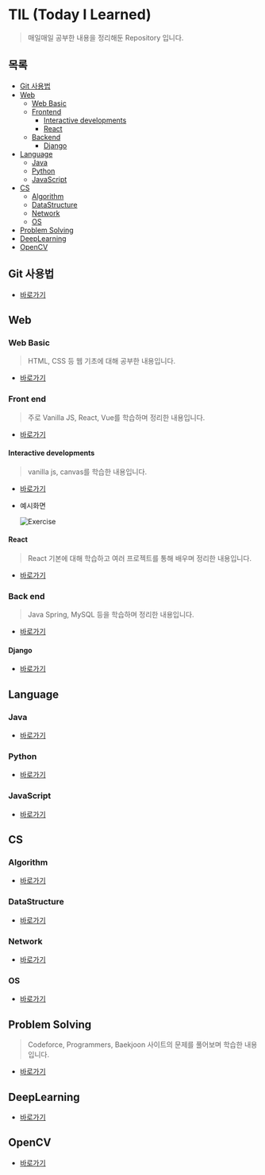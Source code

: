 # TIL (Today I Learned)

> 매일매일 공부한 내용을 정리해둔 Repository 입니다.

## 목록

* [Git 사용법](#git-사용법)
* [Web](#web)
  * [Web Basic](#web-basic)
  * [Frontend](#front-end)
    * [Interactive developments](#interactive-developments)
    * [React](#react)
  * [Backend](#back-end)
    * [Django](#django)
* [Language](#language)
  * [Java](#java)
  * [Python](#python)
  * [JavaScript](#javascript)
* [CS](#cs)
  * [Algorithm](#algorithm)
  * [DataStructure](#datastructure)
  * [Network](#network)
  * [OS](#os)
* [Problem Solving](#problem-solving)
* [DeepLearning](#deeplearning)
* [OpenCV](#opencv)

## Git 사용법

* [바로가기](./git)

## Web

### Web Basic

> HTML, CSS 등 웹 기초에 대해 공부한 내용입니다.

* [바로가기](./web/basic)

### Front end

> 주로 Vanilla JS, React, Vue를 학습하며 정리한 내용입니다.

* [바로가기](./web/frontend)

#### Interactive developments

> vanilla js, canvas를 학습한 내용입니다.

* [바로가기](./web/frontend/Interactive)

* 예시화면

  ![Exercise](./images/interactive.gif)

#### React

> React 기본에 대해 학습하고 여러 프로젝트를 통해 배우며 정리한 내용입니다.

* [바로가기](./web/frontend/react)

### Back end

> Java Spring, MySQL 등을 학습하며 정리한 내용입니다.

* [바로가기](./web/backend)

#### Django

* [바로가기](./web/backend/django)

## Language

### Java

* [바로가기](./language/java)

### Python

* [바로가기](./language/python)

### JavaScript

* [바로가기](./language/javaScript)

## CS

### Algorithm

* [바로가기](./CS/algorithm)

### DataStructure

* [바로가기](./CS/DataStructure)

### Network

* [바로가기](./CS/Network)

### OS

* [바로가기](./CS/OS)

## Problem Solving

> Codeforce, Programmers, Baekjoon 사이트의 문제를 풀어보며 학습한 내용입니다.

* [바로가기](./problemSolving)

## DeepLearning

* [바로가기](./DeepLearning)

## OpenCV

* [바로가기](./OpenCV)





